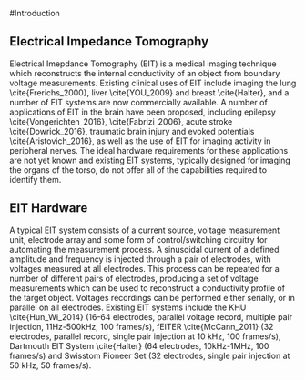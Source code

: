 #Introduction

## Electrical Impedance Tomography
Electrical Imepdance Tomography (EIT) is a medical imaging technique which reconstructs the internal conductivity of an object from boundary voltage measurements. Existing clinical uses of EIT include imaging the lung \cite{Frerichs_2000}, liver \cite{YOU_2009} and breast \cite{Halter}, and a number of EIT systems are now commercially available. A number of applications of EIT in the brain have been proposed, including epilepsy \cite{Vongerichten_2016}, \cite{Fabrizi_2006}, acute stroke \cite{Dowrick_2016}, traumatic brain injury and evoked potentials \cite{Aristovich_2016}, as well as the use of EIT for imaging activity in peripheral nerves. The ideal hardware requirements for these applications are not yet known and existing EIT systems, typically designed for imaging the organs of the torso, do not offer all of the capabilities required to identify them.

## EIT Hardware

A typical EIT system consists of a current source, voltage measurement unit, electrode array and some form of control/switching circuitry for automating the measurement process. A sinusoidal current of a defined amplitude and frequency is injected through a pair of electrodes, with voltages measured at all electrodes. This process can be repeated for a number of different pairs of electrodes, producing a set of voltage measurements which can be used to reconstruct a conductivity profile of the target object. Voltages recordings can be performed either serially, or in parallel on all electrodes. 
Existing EIT systems include the KHU \cite{Hun_Wi_2014} (16-64 electrodes, parallel voltage record, multiple pair injection, 11Hz-500kHz, 100 frames/s), fEITER \cite{McCann_2011} (32 electrodes, parallel record, single pair injection at 10 kHz, 100 frames/s), Dartmouth EIT System \cite{Halter} (64 electrodes, 10kHz-1MHz, 100 frames/s) and Swisstom Pioneer Set (32 electrodes, single pair injection at 50 kHz, 50 frames/s).